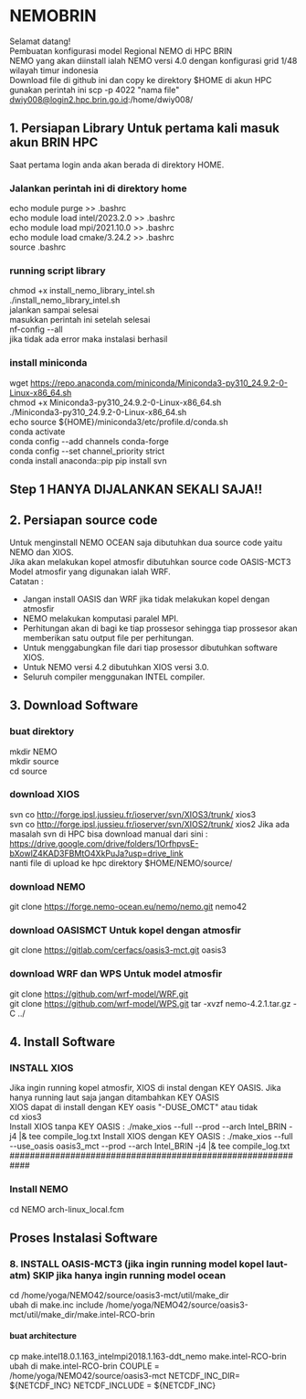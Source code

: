 # NEMOBRIN
Selamat datang!  
Pembuatan konfigurasi model Regional NEMO di HPC BRIN  
NEMO yang akan diinstall ialah NEMO versi 4.0 dengan konfigurasi grid 1/48 wilayah timur indonesia  
Download file di github ini dan copy ke direktory $HOME di akun HPC  
gunakan perintah ini scp -p 4022 "nama file" dwiy008@login2.hpc.brin.go.id:/home/dwiy008/  

## 1. Persiapan Library Untuk pertama kali masuk akun BRIN HPC
Saat pertama login anda akan berada di direktory HOME.  
### Jalankan perintah ini di direktory home    
echo module purge >> .bashrc  
echo module load intel/2023.2.0 >> .bashrc  
echo module load mpi/2021.10.0 >> .bashrc  
echo module load cmake/3.24.2 >> .bashrc  
source .bashrc
### running script library  
chmod +x install_nemo_library_intel.sh  
./install_nemo_library_intel.sh  
jalankan sampai selesai  
masukkan perintah ini setelah selesai  
nf-config --all  
jika tidak ada error maka instalasi berhasil  
### install miniconda
wget https://repo.anaconda.com/miniconda/Miniconda3-py310_24.9.2-0-Linux-x86_64.sh  
chmod +x Miniconda3-py310_24.9.2-0-Linux-x86_64.sh  
./Miniconda3-py310_24.9.2-0-Linux-x86_64.sh  
echo source ${HOME}/miniconda3/etc/profile.d/conda.sh   
conda activate  
conda config --add channels conda-forge  
conda config --set channel_priority strict  
conda install anaconda::pip
pip install svn

## Step 1 HANYA DIJALANKAN SEKALI SAJA!!  
## 2. Persiapan source code
Untuk menginstall NEMO OCEAN saja dibutuhkan dua source code yaitu NEMO dan XIOS.  
Jika akan melakukan kopel atmosfir dibutuhkan source code OASIS-MCT3  
Model atmosfir yang digunakan ialah WRF.  
Catatan :  
- Jangan install OASIS dan WRF jika tidak melakukan kopel dengan atmosfir  
- NEMO melakukan komputasi paralel MPI.
- Perhitungan akan di bagi ke tiap prossesor sehingga tiap prossesor akan memberikan satu output file per perhitungan.    
- Untuk menggabungkan file dari tiap prosessor dibutuhkan software XIOS. 
- Untuk NEMO versi 4.2 dibutuhkan XIOS versi 3.0.
- Seluruh compiler menggunakan INTEL compiler.
## 3. Download Software  
### buat direktory   
mkdir NEMO  
mkdir source    
cd source  
### download XIOS  
svn co http://forge.ipsl.jussieu.fr/ioserver/svn/XIOS3/trunk/ xios3  
svn co http://forge.ipsl.jussieu.fr/ioserver/svn/XIOS2/trunk/ xios2
Jika ada masalah svn di HPC bisa download manual dari sini : https://drive.google.com/drive/folders/1OrfhpvsE-bXowlZ4KAD3FBMtO4XkPuJa?usp=drive_link  
nanti file di upload ke hpc direktory $HOME/NEMO/source/  
### download NEMO  
git clone https://forge.nemo-ocean.eu/nemo/nemo.git nemo42  
### download OASISMCT Untuk kopel dengan atmosfir  
git clone https://gitlab.com/cerfacs/oasis3-mct.git oasis3  
### download WRF dan WPS Untuk model atmosfir  
git clone https://github.com/wrf-model/WRF.git  
git clone https://github.com/wrf-model/WPS.git
tar -xvzf nemo-4.2.1.tar.gz -C ../
## 4. Install Software
### INSTALL XIOS  
Jika ingin running kopel atmosfir, XIOS di instal dengan KEY OASIS. 
Jika hanya running laut saja jangan ditambahkan KEY OASIS  
XIOS dapat di install dengan KEY oasis "-DUSE_OMCT" atau tidak  
cd xios3  
Install XIOS tanpa KEY OASIS : ./make_xios --full --prod --arch Intel_BRIN -j4 |& tee compile_log.txt
Install XIOS dengan KEY OASIS : ./make_xios --full --use_oasis oasis3_mct --prod --arch Intel_BRIN -j4 |& tee compile_log.txt
############################################################
### Install NEMO
 cd NEMO
  arch-linux_local.fcm


## Proses Instalasi Software
### 8. INSTALL OASIS-MCT3 (jika ingin running model kopel laut-atm) SKIP jika hanya ingin running model ocean
cd /home/yoga/NEMO42/source/oasis3-mct/util/make_dir  
ubah di make.inc 
include  /home/yoga/NEMO42/source/oasis3-mct/util/make_dir/make.intel-RCO-brin  
#### buat architecture  
cp make.intel18.0.1.163_intelmpi2018.1.163-ddt_nemo make.intel-RCO-brin
ubah di make.intel-RCO-brin
COUPLE          = /home/yoga/NEMO42/source/oasis3-mct
NETCDF_INC_DIR= ${NETCDF_INC} 
NETCDF_INCLUDE  = ${NETCDF_INC}

